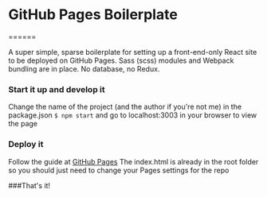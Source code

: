 # GitHub Pages Boilerplate
======

A super simple, sparse boilerplate for setting up a front-end-only React site to be deployed on GitHub Pages.
Sass (scss) modules and Webpack bundling are in place. No database, no Redux.

### Start it up and develop it

Change the name of the project (and the author if you're not me) in the package.json
`$ npm start` and go to localhost:3003 in your browser to view the page

### Deploy it

Follow the guide at [GitHub Pages](https://pages.github.com/)
The index.html is already in the root folder so you should just need to change your Pages settings for the repo

###That's it!
